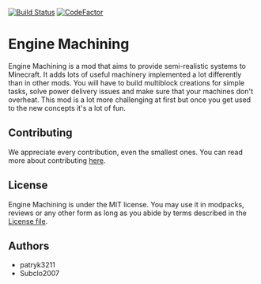 [![Build Status](https://travis-ci.com/patryk3211/minecraftmod_engine-machining.svg?branch=development-1.16.5)](https://travis-ci.com/patryk3211/minecraftmod_engine-machining)
[![CodeFactor](https://www.codefactor.io/repository/github/patryk3211/minecraftmod_engine-machining/badge)](https://www.codefactor.io/repository/github/patryk3211/minecraftmod_engine-machining)
# Engine Machining
Engine Machining is a mod that aims to provide semi-realistic systems to Minecraft. It adds lots of useful machinery implemented a lot differently than in other mods.
 You will have to build multiblock creations for simple tasks, solve power delivery issues and make sure that your machines don't overheat. This mod is a lot more challenging at first but once you get used to the new concepts it's a lot of fun.
 
## Contributing
We appreciate every contribution, even the smallest ones.
You can read more about contributing [here](/CONTRIBUTING.md).

## License
Engine Machining is under the MIT license. You may use it in modpacks, reviews or any other form as long as you abide by terms described in the [License file](/LICENSE).

## Authors
- patryk3211
- Subclo2007
